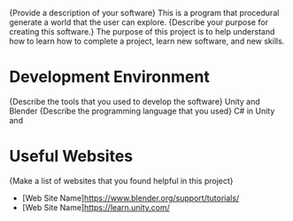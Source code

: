 {Provide a description of your software}
This is a program that procedural generate a world that the user can explore. 
{Describe your purpose for creating this software.}
The purpose of this project is to help understand how to learn how to complete a project, learn new software, and new skills. 

# Development Environment

{Describe the tools that you used to develop the software}
Unity and Blender 
{Describe the programming language that you used}
C# in Unity and 
# Useful Websites

{Make a list of websites that you found helpful in this project}
* [Web Site Name]https://www.blender.org/support/tutorials/
* [Web Site Name]https://learn.unity.com/
